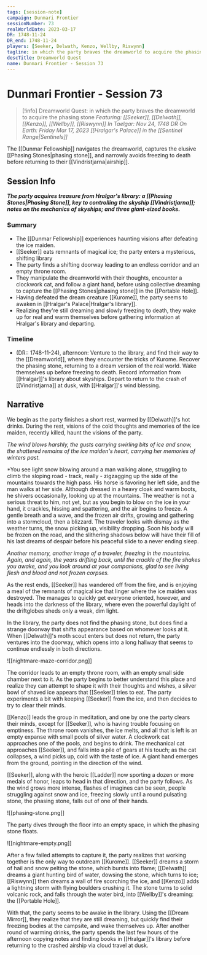 ```yaml
---
tags: [session-note]
campaign: Dunmari Frontier
sessionNumber: 73
realWorldDate: 2023-03-17
DR: 1748-11-24
DR_end: 1748-11-24
players: [Seeker, Delwath, Kenzo, Wellby, Riswynn]
tagline: in which the party braves the dreamworld to acquire the phasing stone
descTitle: Dreamworld Quest
name: Dunmari Frontier - Session 73
---
```

# Dunmari Frontier - Session 73

>[!info] Dreamworld Quest: in which the party braves the dreamworld to acquire the phasing stone
> *Featuring: [[Seeker]], [[Delwath]], [[Kenzo]], [[Wellby]], [[Riswynn]]*
> *In Taelgar: Nov 24, 1748 DR*
> *On Earth: Friday Mar 17, 2023*
> *[[Hralgar's Palace]] in the [[Sentinel Range|Sentinels]]*

The [[Dunmar Fellowship]] navigates the dreamworld, captures the elusive [[Phasing Stones|phasing stone]], and narrowly avoids freezing to death before returning to their [[Vindristjarna|airship]].

## Session Info

***The party acquires treasure from Hralgar's library: a [[Phasing Stones|Phasing Stone]], key to controlling the skyship [[Vindristjarna]]; notes on the mechanics of skyships; and three giant-sized books.***
### Summary
- The [[Dunmar Fellowship]] experiences haunting visions after defeating the ice maiden.
- [[Seeker]] eats remnants of magical ice; the party enters a mysterious, shifting library
- The party finds a shifting doorway leading to an endless corridor and an empty throne room.
- They manipulate the dreamworld with their thoughts, encounter a clockwork cat, and follow a giant hand, before using collective dreaming to capture the [[Phasing Stones|phasing stone]] in the [[Portable Hole]].
- Having defeated the dream creature [[Kurome]], the party seems to awaken in [[Hralgar's Palace|Hralgar's library]].
- Realizing they're still dreaming and slowly freezing to death, they wake up for real and warm themselves before gathering information at Hralgar's library and departing.

### Timeline
- (DR:: 1748-11-24), afternoon: Venture to the library, and find their way to the [[Dreamworld]], where they encounter the tricks of Kurome. Recover the phasing stone, returning to a dream version of the real world. Wake themselves up before freezing to death. Record information from [[Hralgar]]'s library about skyships. Depart to return to the crash of [[Vindristjarna]] at dusk, with [[Hralgar]]'s wind blessing.

## Narrative
We begin as the party finishes a short rest, warmed by [[Delwath]]'s hot drinks. During the rest, visions of the cold thoughts and memories of the ice maiden, recently killed, haunt the visions of the party.

*The wind blows harshly, the gusts carrying swirling bits of ice and snow, the shattered remains of the ice maiden's heart, carrying her memories of winters past.*

*You see light snow blowing around a man walking alone, struggling to climb the sloping road - track, really - zigzagging up the side of the mountains towards the high pass. His horse is favoring her left side, and the man walks at her side. Although dressed in a heavy cloak and warm boots, he shivers occasionally, looking up at the mountains. The weather is not a serious threat to him, not yet, but as you begin to blow on the ice in your hand, it crackles, hissing and spattering, and the air begins to freeze. A gentle breath and a wave, and the frozen air drifts, growing and gathering into a stormcloud, then a blizzard. The traveler looks with dismay as the weather turns, the snow picking up, visibility dropping. Soon his body will be frozen on the road, and the slithering shadows below will have their fill of his last dreams of despair before his peaceful slide to a never ending sleep. 

*Another memory, another image of a traveler, freezing in the mountains. Again, and again, the years drifting back, until the crackle of the fire shakes you awake, and you look around at your companions, glad to see living flesh and blood and not frozen corpses.*

As the rest ends, [[Seeker]] has wandered off from the fire, and is enjoying a meal of the remnants of magical ice that linger where the ice maiden was destroyed. The manages to quickly get everyone oriented, however, and heads into the darkness of the library, where even the powerful daylight of the driftglobes sheds only a weak, dim light. 

In the library, the party does not find the phasing stone, but does find a strange doorway that shifts appearance based on whomever looks at it. When [[Delwath]]'s moth scout enters but does not return, the party ventures into the doorway, which opens into a long hallway that seems to continue endlessly in both directions. 

![[nightmare-maze-corridor.png]]

The corridor leads to an empty throne room, with an empty small side chamber next to it. As the party begins to better understand this place and realize they can attempt to shape it with their thoughts and wishes, a silver bowl of shaved ice appears that [[Seeker]] tries to eat. The party experiments a bit with keeping [[Seeker]] from the ice, and then decides to try to clear their minds.

[[Kenzo]] leads the group in meditation, and one by one the party clears their minds, except for [[Seeker]], who is having trouble focusing on emptiness. The throne room vanishes, the ice melts, and all that is left is an empty expanse with small pools of silver water. A clockwork cat approaches one of the pools, and begins to drink. The mechanical cat approaches [[Seeker]], and falls into a pile of gears at his touch; as the cat collapses, a wind picks up, cold with the taste of ice. A giant hand emerges from the ground, pointing in the direction of the wind.

[[Seeker]], along with the heroic [[Ladder]] now sporting a dozen or more medals of honor, leaps to head in that direction, and the party follows. As the wind grows more intense, flashes of imagines can be seen, people struggling against snow and ice, freezing slowly until a round pulsating stone, the phasing stone, falls out of one of their hands. 

![[phasing-stone.png]]

The party dives through the floor into an empty space, in which the phasing stone floats. 

![[nightmare-empty.png]]

After a few failed attempts to capture it, the party realizes that working together is the only way to outdream [[Kurome]]. [[Seeker]] dreams a storm of hail and snow pelting the stone, which bursts into flame; [[Delwath]] dreams a giant hunting bird of water, dowsing the stone, which turns to ice; [[Riswynn]] then dreams a wall of fire scorching the ice, and [[Kenzo]] adds a lightning storm with flying boulders crushing it. The stone turns to solid volcanic rock, and falls through the water bird, into [[Wellby]]'s dreaming: the [[Portable Hole]]. 

With that, the party seems to be awake in the library. Using the [[Dream Mirror]], they realize that they are still dreaming, but quickly find their freezing bodies at the campsite, and wake themselves up. After another round of warming drinks, the party spends the last few hours of the afternoon copying notes and finding books in [[Hralgar]]'s library before returning to the crashed airship via cloud travel at dusk.
